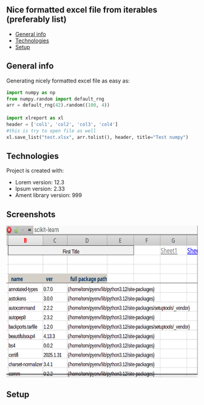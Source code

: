 ## Nice formatted excel file from iterables (preferably list)
* [General info](#general-info)
* [Technologies](#technologies)
* [Setup](#setup)

## General info
Generating nicely formatted excel file as easy as:
```python
import numpy as np
from numpy.random import default_rng
arr = default_rng(42).random((100, 4))

import xlreport as xl
header = ['col1', 'col2', 'col3', 'col4']
#this is try to open file as well
xl.save_list("test.xlsx", arr.tolist(), header, title="Test numpy")
```
 
## Technologies
Project is created with:
* Lorem version: 12.3
* Ipsum version: 2.33
* Ament library version: 999

## Screenshots
<p align="center">
<img src="xlreport-gnumeric.gif"   height="400" style="max-width: 100%;max-height: 100%;">
<!-- If you have screenshots you'd like to share, include them here. -->
</p>
	
## Setup

